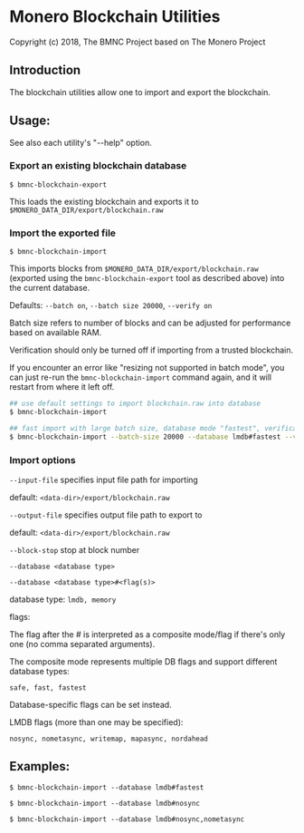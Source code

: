 # Monero Blockchain Utilities

Copyright (c) 2018, The BMNC Project based on The Monero Project

## Introduction

The blockchain utilities allow one to import and export the blockchain.

## Usage:

See also each utility's "--help" option.

### Export an existing blockchain database

`$ bmnc-blockchain-export`

This loads the existing blockchain and exports it to `$MONERO_DATA_DIR/export/blockchain.raw`

### Import the exported file

`$ bmnc-blockchain-import`

This imports blocks from `$MONERO_DATA_DIR/export/blockchain.raw` (exported using the
`bmnc-blockchain-export` tool as described above) into the current database.

Defaults: `--batch on`, `--batch size 20000`, `--verify on`

Batch size refers to number of blocks and can be adjusted for performance based on available RAM.

Verification should only be turned off if importing from a trusted blockchain.

If you encounter an error like "resizing not supported in batch mode", you can just re-run
the `bmnc-blockchain-import` command again, and it will restart from where it left off.

```bash
## use default settings to import blockchain.raw into database
$ bmnc-blockchain-import

## fast import with large batch size, database mode "fastest", verification off
$ bmnc-blockchain-import --batch-size 20000 --database lmdb#fastest --verify off

```

### Import options

`--input-file`
specifies input file path for importing

default: `<data-dir>/export/blockchain.raw`

`--output-file`
specifies output file path to export to

default: `<data-dir>/export/blockchain.raw`

`--block-stop`
stop at block number

`--database <database type>`

`--database <database type>#<flag(s)>`

database type: `lmdb, memory`

flags:

The flag after the # is interpreted as a composite mode/flag if there's only
one (no comma separated arguments).

The composite mode represents multiple DB flags and support different database types:

`safe, fast, fastest`

Database-specific flags can be set instead.

LMDB flags (more than one may be specified):

`nosync, nometasync, writemap, mapasync, nordahead`

## Examples:

```
$ bmnc-blockchain-import --database lmdb#fastest

$ bmnc-blockchain-import --database lmdb#nosync

$ bmnc-blockchain-import --database lmdb#nosync,nometasync
```
